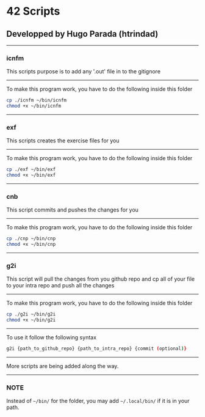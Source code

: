 # 42 Scripts

## Developped by Hugo Parada (htrindad)

---

### icnfm

This scripts purpose is to add any '.out' file in to the gitignore

---

To make this program work, you have to do the following inside this folder

```bash
cp ./icnfm ~/bin/icnfm
chmod +x ~/bin/icnfm
```

---

### exf

This scripts creates the exercise files for you

---

To make this program work, you have to do the following inside this folder

```bash
cp ./exf ~/bin/exf
chmod +x ~/bin/exf
```

---

### cnb

This script commits and pushes the changes for you

---

To make this program work, you have to do the following inside this folder

```bash
cp ./cnp ~/bin/cnp
chmod +x ~/bin/cnp
```

---

### g2i

This script will pull the changes from you github repo and cp all of your file to your intra repo and push all the changes

---

To make this program work, you have to do the following inside this folder

```bash
cp ./g2i ~/bin/g2i
chmod +x ~/bin/g2i
```

---

To use it follow the following syntax

```bash
g2i {path_to_github_repo} {path_to_intra_repo} {commit (optional)}
```


---

More scripts are being added along the way.


---

### NOTE

Instead of ``~/bin/`` for the folder, you may add ``~/.local/bin/`` if it is in your path.
